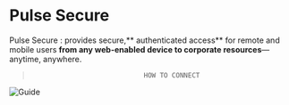 # Pulse Secure

Pulse Secure
: provides secure,** authenticated access** for remote and mobile users **from any web-enabled device to corporate resources**—anytime, anywhere. 


>                                 HOW TO CONNECT 
![Guide](https://s2.gifyu.com/images/2021-01-19-16.00.21.gif)

